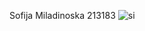 Sofija Miladinoska 213183
![si](https://github.com/miladinoskasofija/SI_2024_lab2_213183/assets/167024551/6196ec31-32f5-4e1b-a805-e7dcb0e128e1)
